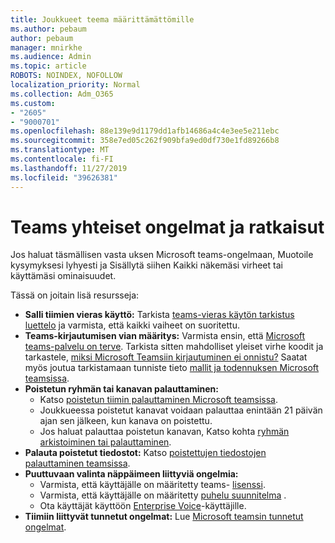 ```yaml
---
title: Joukkueet teema määrittämättömille
ms.author: pebaum
author: pebaum
manager: mnirkhe
ms.audience: Admin
ms.topic: article
ROBOTS: NOINDEX, NOFOLLOW
localization_priority: Normal
ms.collection: Adm_O365
ms.custom:
- "2605"
- "9000701"
ms.openlocfilehash: 88e139e9d1179dd1afb14686a4c4e3ee5e211ebc
ms.sourcegitcommit: 358e7ed05c262f909bfa9ed0df730e1fd89266b8
ms.translationtype: MT
ms.contentlocale: fi-FI
ms.lasthandoff: 11/27/2019
ms.locfileid: "39626381"
---
```

# <a name="teams-common-issues-and-resolutions"></a>Teams yhteiset ongelmat ja ratkaisut

Jos haluat täsmällisen vasta uksen Microsoft teams-ongelmaan, Muotoile kysymyksesi lyhyesti ja Sisällytä siihen Kaikki näkemäsi virheet tai käyttämäsi ominaisuudet.

Tässä on joitain lisä resursseja:

- **Salli tiimien vieras käyttö:** Tarkista [teams-vieras käytön tarkistus luettelo](https://docs.microsoft.com/microsoftteams/guest-access-checklist) ja varmista, että kaikki vaiheet on suoritettu.
- **Teams-kirjautumisen vian määritys:** Varmista ensin, että [Microsoft teams-palvelu on terve](https://admin.microsoft.com/Adminportal/Home?source=applauncher#/servicehealth). Tarkista sitten mahdolliset yleiset virhe koodit ja tarkastele, [miksi Microsoft Teamsiin kirjautuminen ei onnistu?](https://support.office.com/article/a02f683b-61a3-4008-9447-ee60c5593b0f)  Saatat myös joutua tarkistamaan tunniste tieto [mallit ja todennuksen Microsoft teamsissa](https://docs.microsoft.com/MicrosoftTeams/identify-models-authentication).
- **Poistetun ryhmän tai kanavan palauttaminen:** 
    - Katso [poistetun tiimin palauttaminen Microsoft teamsissa](https://blogs.technet.microsoft.com/skypehybridguy/2017/07/23/restoring-a-deleted-team-in-microsoft-teams/).
    - Joukkueessa poistetut kanavat voidaan palauttaa enintään 21 päivän ajan sen jälkeen, kun kanava on poistettu. 
    - Jos haluat palauttaa poistetun kanavan, Katso kohta [ryhmän arkistoiminen tai palauttaminen](https://support.office.com/article/archive-or-restore-a-team-dc161cfd-b328-440f-974b-5da5bd98b5a7).
- **Palauta poistetut tiedostot:** Katso [poistettujen tiedostojen palauttaminen teamsissa](https://support.office.com/article/recover-deleted-files-in-teams-a591d771-89a6-49e2-ab7e-271936fe3c4e).
- **Puuttuvaan valinta näppäimeen liittyviä ongelmia:**  
    - Varmista, että käyttäjälle on määritetty teams- [lisenssi](https://docs.microsoft.com/MicrosoftTeams/assign-teams-licenses).
    - Varmista, että käyttäjälle on määritetty [puhelu suunnitelma](https://docs.microsoft.com/MicrosoftTeams/calling-plan-landing-page) .
    - Ota käyttäjät käyttöön [Enterprise Voice](https://docs.microsoft.com/skypeforbusiness/skype-for-business-hybrid-solutions/plan-your-phone-system-cloud-pbx-solution/enable-users-for-enterprise-voice-online-and-phone-system-voicemail#to-enable-your-users-for-phone-system-in-office-365-voice-and-voicemail)-käyttäjille.
- **Tiimiin liittyvät tunnetut ongelmat:** Lue [Microsoft teamsin tunnetut ongelmat](https://docs.microsoft.com/microsoftteams/known-issues).
